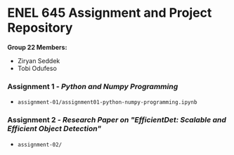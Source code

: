 # ENEL 645 Assignment and Project Repository

**Group 22 Members:**
* Ziryan Seddek
* Tobi Odufeso

### Assignment 1 - *Python and Numpy Programming*
* `assignment-01/assignment01-python-numpy-programming.ipynb`

### Assignment 2 - *Research Paper on "EfficientDet: Scalable and Efficient Object Detection"*
* `assignment-02/`

